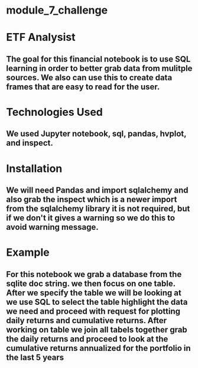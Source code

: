 # module_7_challenge
# ETF Analysist 
The goal for this financial notebook is to use SQL learning in order to better grab data from mulitple sources. We also can use this to create data frames that are easy to read for the user.
-------------------------------------------------------------------------------------------------------------------------

# Technologies Used
We used Jupyter notebook, sql, pandas, hvplot, and inspect.  
-------------------------------------------------------------------------------------------------------------------------

# Installation
We will need Pandas and import sqlalchemy and also grab the inspect which is a newer import from the sqlalchemy library it is not required, but if we don't it gives a warning so we do this to avoid warning message.
-------------------------------------------------------------------------------------------------------------------------

# Example
For this notebook we grab a database from the sqlite doc string. we then focus on one table. After we specify the table we will be looking at we use SQL to select the table highlight the data we need and proceed with request for plotting daily returns and cumulative returns. After working on table we join all tabels together grab the daily returns and proceed to look at the cumulative returns annualized for the portfolio in the last 5 years
-------------------------------------------------------------------------------------------------------------------------